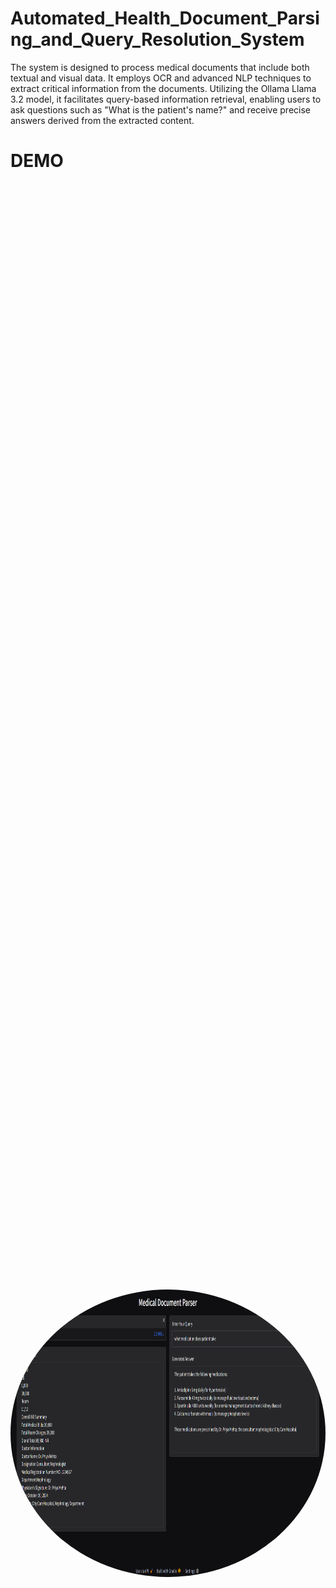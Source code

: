# Automated_Health_Document_Parsing_and_Query_Resolution_System

 

The system is designed to process medical documents that include both textual and visual data. It employs OCR and advanced NLP techniques to extract critical information from the documents. Utilizing the Ollama Llama 3.2 model, it facilitates query-based information retrieval, enabling users to ask questions such as "What is the patient's name?" and receive precise answers derived from the extracted content.

# DEMO
<div style="display: flex; justify-content: center; align-items: center; height: 100vh;">
  <img src="demo/demo.png" alt="DEMO" style="width: 1000px; height: 460px; border-radius: 100%;">
</div>



